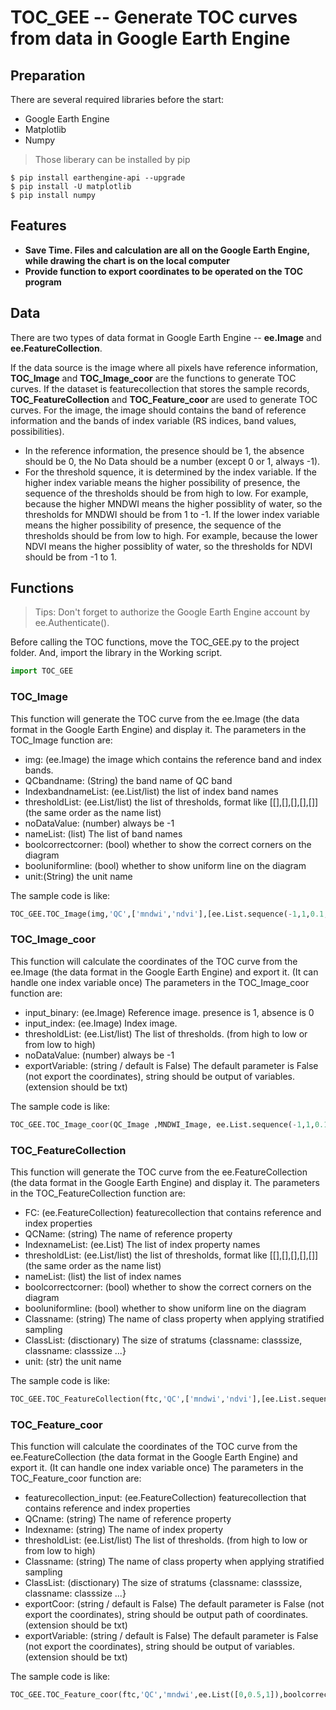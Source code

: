 # TOC_GEE -- Generate TOC curves from data in Google Earth Engine
## Preparation

There are several required libraries before the start:
- Google Earth Engine
- Matplotlib
- Numpy
> Those liberary can be installed by pip
```shell
$ pip install earthengine-api --upgrade
$ pip install -U matplotlib
$ pip install numpy
```
## Features
- **Save Time. Files and calculation are all on the Google Earth Engine, while drawing the chart is on the local computer**
- **Provide function to export coordinates to be operated on the TOC program**

## Data
There are two types of data format in Google Earth Engine -- **ee.Image** and **ee.FeatureCollection**.

If the data source is the image where all pixels have reference information, **TOC_Image** and **TOC_Image_coor** are the functions to generate TOC curves. If the dataset is featurecollection that stores the sample records, **TOC_FeatureCollection** and **TOC_Feature_coor** are used to generate TOC curves. For the image, the image should contains the band of reference information and the bands of index variable (RS indices, band values, possibilities). 
- In the reference information, the presence should be 1, the absence should be 0, the No Data should be a number (except 0 or 1, always -1). 
- For the threshold squence, it is determined by the index variable. If the higher index variable means the higher possibility of presence, the sequence of the thresholds should be from high to low. For example, because the higher MNDWI means the higher possiblity of water, so the thresholds for MNDWI should be from 1 to -1. If the lower index variable means the higher possibility of presence, the sequence of the thresholds should be from low to high. For example, because the lower NDVI means the higher possiblity of water, so the thresholds for NDVI should be from -1 to 1.

## Functions

> Tips: Don't forget to authorize the Google Earth Engine account by ee.Authenticate().

Before calling the TOC functions, move the TOC_GEE.py to the project folder. And, import the library in the Working script.
```python
import TOC_GEE
```

### TOC_Image

This function will generate the TOC curve from the ee.Image (the data format in the Google Earth Engine) and display it. The parameters in the TOC_Image function are:
- img: (ee.Image) the image which contains the reference band and index bands.
- QCbandname: (String) the band name of QC band
- IndexbandnameList: (ee.List/list) the list of index band names
- thresholdList: (ee.List/list) the list of thresholds, format like [[],[],[],[],[]] (the same order as the name list)
- noDataValue: (number) always be -1
- nameList: (list) The list of band names
- boolcorrectcorner: (bool) whether to show the correct corners on the diagram
- booluniformline: (bool) whether to show uniform line on the diagram
- unit:(String) the unit name

The sample code is like:
```python
TOC_GEE.TOC_Image(img,'QC',['mndwi','ndvi'],[ee.List.sequence(-1,1,0.1,None).reverse(),ee.List.sequence(-1,1,0.1,None)],-1,['mndwi','ndvi'],unit='pixels')
```

### TOC_Image_coor

This function will calculate the coordinates of the TOC curve from the ee.Image (the data format in the Google Earth Engine) and export it. (It can handle one index variable once) The parameters in the TOC_Image_coor function are:
- input_binary: (ee.Image) Reference image. presence is 1, absence is 0
- input_index: (ee.Image) Index image.
- thresholdList: (ee.List/list) The list of thresholds. (from high to low or from low to high)
- noDataValue: (number) always be -1
- exportVariable: (string / default is False) The default parameter is False (not export the coordinates), string should be output of variables. (extension should be txt)

The sample code is like:
```python
TOC_GEE.TOC_Image_coor(QC_Image ,MNDWI_Image, ee.List.sequence(-1,1,0.1,None).reverse(),-1,exportCoor='coordinates1.txt',exportVariable='v1.txt')
```

### TOC_FeatureCollection

This function will generate the TOC curve from the ee.FeatureCollection (the data format in the Google Earth Engine) and display it. The parameters in the TOC_FeatureCollection function are:
- FC: (ee.FeatureCollection) featurecollection that contains reference and index properties
- QCName: (string) The name of reference property
- IndexnameList: (ee.List) The list of index property names
- thresholdList: (ee.List/list) the list of thresholds, format like [[],[],[],[],[]] (the same order as the name list)
- nameList: (list) the list of index names
- boolcorrectcorner: (bool) whether to show the correct corners on the diagram
- booluniformline: (bool) whether to show uniform line on the diagram
- Classname: (string) The name of class property when applying stratified sampling
- ClassList: (disctionary) The size of stratums {classname: classsize, classname: classsize ...}
- unit: (str) the unit name

The sample code is like:
```python
TOC_GEE.TOC_FeatureCollection(ftc,'QC',['mndwi','ndvi'],[ee.List.sequence(-1,1,0.1,None).reverse(),ee.List.sequence(-1,1,0.1,None)],['mndwi','ndvi'],boolcorrectcorner=True,Classnmae='class',ClassList={'valley':20,'plain':40,'mountain':40})
```

### TOC_Feature_coor

This function will calculate the coordinates of the TOC curve from the ee.FeatureCollection (the data format in the Google Earth Engine) and export it. (It can handle one index variable once) The parameters in the TOC_Feature_coor function are:
- featurecollection_input: (ee.FeatureCollection) featurecollection that contains reference and index properties
- QCname: (string) The name of reference property
- Indexname: (string) The name of index property
- thresholdList: (ee.List/list) The list of thresholds. (from high to low or from low to high)
- Classname: (string) The name of class property when applying stratified sampling
- ClassList: (disctionary) The size of stratums {classname: classsize, classname: classsize ...}
- exportCoor: (string / default is False) The default parameter is False (not export the coordinates), string should be output path of coordinates. (extension should be txt)
- exportVariable: (string / default is False) The default parameter is False (not export the coordinates), string should be output of variables. (extension should be txt)

The sample code is like:
```python
TOC_GEE.TOC_Feature_coor(ftc,'QC','mndwi',ee.List([0,0.5,1]),boolcorrectcorner=True,Classnmae='class',ClassList={'valley':20,'plain':40,'mountain':40},exportCoor='coordinates1.txt',exportVariable='v1.txt')
```

